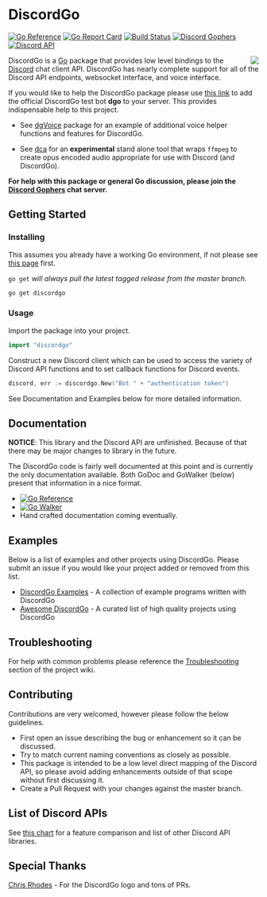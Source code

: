 # DiscordGo

[![Go Reference](https://pkg.go.dev/badge/discordgo.svg)](https://pkg.go.dev/discordgo) [![Go Report Card](https://goreportcard.com/badge/discordgo)](https://goreportcard.com/report/discordgo) [![Build Status](https://travis-ci.com/bwmarrin/discordgo.svg?branch=master)](https://travis-ci.com/bwmarrin/discordgo) [![Discord Gophers](https://img.shields.io/badge/Discord%20Gophers-%23discordgo-blue.svg)](https://discord.gg/golang) [![Discord API](https://img.shields.io/badge/Discord%20API-%23go_discordgo-blue.svg)](https://discord.com/invite/discord-api)

<img align="right" src="https://discordgo/blob/master/docs/img/discordgo.png">

DiscordGo is a [Go](https://golang.org/) package that provides low level
bindings to the [Discord](https://discord.com/) chat client API. DiscordGo
has nearly complete support for all of the Discord API endpoints, websocket
interface, and voice interface.

If you would like to help the DiscordGo package please use
[this link](https://discord.com/oauth2/authorize?client_id=173113690092994561&scope=bot)
to add the official DiscordGo test bot **dgo** to your server. This provides
indispensable help to this project.

- See [dgVoice](https://dgvoice) package for an example of
  additional voice helper functions and features for DiscordGo.

- See [dca](https://dca) for an **experimental** stand alone
  tool that wraps `ffmpeg` to create opus encoded audio appropriate for use with
  Discord (and DiscordGo).

**For help with this package or general Go discussion, please join the [Discord
Gophers](https://discord.gg/golang) chat server.**

## Getting Started

### Installing

This assumes you already have a working Go environment, if not please see
[this page](https://golang.org/doc/install) first.

`go get` _will always pull the latest tagged release from the master branch._

```sh
go get discordgo
```

### Usage

Import the package into your project.

```go
import "discordgo"
```

Construct a new Discord client which can be used to access the variety of
Discord API functions and to set callback functions for Discord events.

```go
discord, err := discordgo.New("Bot " + "authentication token")
```

See Documentation and Examples below for more detailed information.

## Documentation

**NOTICE**: This library and the Discord API are unfinished.
Because of that there may be major changes to library in the future.

The DiscordGo code is fairly well documented at this point and is currently
the only documentation available. Both GoDoc and GoWalker (below) present
that information in a nice format.

- [![Go Reference](https://pkg.go.dev/badge/discordgo.svg)](https://pkg.go.dev/discordgo)
- [![Go Walker](https://gowalker.org/api/v1/badge)](https://gowalker.org/discordgo)
- Hand crafted documentation coming eventually.

## Examples

Below is a list of examples and other projects using DiscordGo. Please submit
an issue if you would like your project added or removed from this list.

- [DiscordGo Examples](https://discordgo/tree/master/examples) - A collection of example programs written with DiscordGo
- [Awesome DiscordGo](https://discordgo/wiki/Awesome-DiscordGo) - A curated list of high quality projects using DiscordGo

## Troubleshooting

For help with common problems please reference the
[Troubleshooting](https://discordgo/wiki/Troubleshooting)
section of the project wiki.

## Contributing

Contributions are very welcomed, however please follow the below guidelines.

- First open an issue describing the bug or enhancement so it can be
  discussed.
- Try to match current naming conventions as closely as possible.
- This package is intended to be a low level direct mapping of the Discord API,
  so please avoid adding enhancements outside of that scope without first
  discussing it.
- Create a Pull Request with your changes against the master branch.

## List of Discord APIs

See [this chart](https://abal.moe/Discord/Libraries.html) for a feature
comparison and list of other Discord API libraries.

## Special Thanks

[Chris Rhodes](https://github.com/iopred) - For the DiscordGo logo and tons of PRs.
